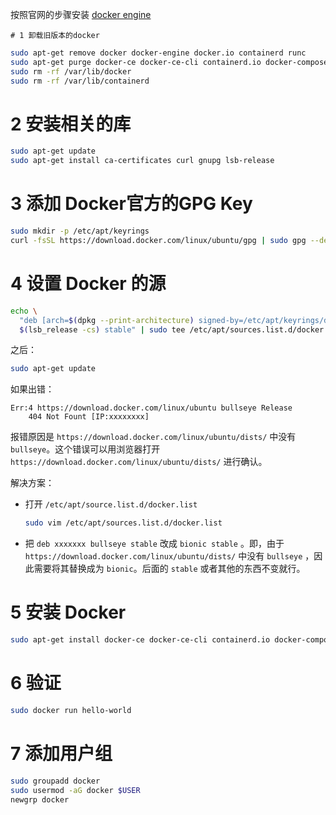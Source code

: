 按照官网的步骤安装 [docker engine](https://docs.docker.com/engine/install/ubuntu/#uninstall-docker-engine)



	# 1 卸载旧版本的docker

```bash
sudo apt-get remove docker docker-engine docker.io containerd runc
sudo apt-get purge docker-ce docker-ce-cli containerd.io docker-compose-plugin
sudo rm -rf /var/lib/docker
sudo rm -rf /var/lib/containerd
```



# 2 安装相关的库

```bash
sudo apt-get update
sudo apt-get install ca-certificates curl gnupg lsb-release
```



# 3 添加 Docker官方的GPG Key

```bash
sudo mkdir -p /etc/apt/keyrings
curl -fsSL https://download.docker.com/linux/ubuntu/gpg | sudo gpg --dearmor -o /etc/apt/keyrings/docker.gpg

```



# 4 设置 Docker 的源

```bash
echo \
  "deb [arch=$(dpkg --print-architecture) signed-by=/etc/apt/keyrings/docker.gpg] https://download.docker.com/linux/ubuntu \
  $(lsb_release -cs) stable" | sudo tee /etc/apt/sources.list.d/docker.list > /dev/null
```

之后：

```bash
sudo apt-get update
```

如果出错：

```
Err:4 https://download.docker.com/linux/ubuntu bullseye Release
	404 Not Fount [IP:xxxxxxxx]
```

报错原因是 `https://download.docker.com/linux/ubuntu/dists/` 中没有 `bullseye`。这个错误可以用浏览器打开 `https://download.docker.com/linux/ubuntu/dists/` 进行确认。

解决方案：

+ 打开 `/etc/apt/source.list.d/docker.list` 

  ```bash
  sudo vim /etc/apt/sources.list.d/docker.list
  ```

+ 把 `deb xxxxxxx bullseye stable` 改成 `bionic stable` 。即，由于`https://download.docker.com/linux/ubuntu/dists/` 中没有 `bullseye` ，因此需要将其替换成为 `bionic`。后面的 `stable` 或者其他的东西不变就行。



# 5 安装 Docker

```bash
sudo apt-get install docker-ce docker-ce-cli containerd.io docker-compose-plugin

```



# 6 验证

```bash
sudo docker run hello-world
```



# 7 添加用户组

```bash
sudo groupadd docker
sudo usermod -aG docker $USER
newgrp docker
```

